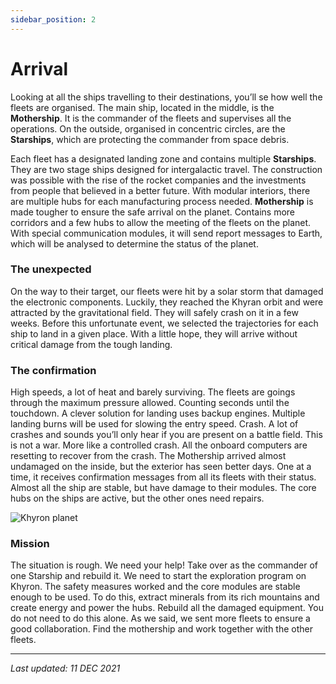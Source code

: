 ```yaml
---
sidebar_position: 2
---
```


# Arrival

Looking at all the ships travelling to their destinations, you’ll se how well the fleets are organised. The main ship, located in the middle, is the **Mothership**. It is the commander of the fleets and supervises all the operations. On the outside, organised in concentric circles, are the **Starships**, which are protecting the commander from space debris.

<!-- [Fleets travelling through the Universe image] -->

Each fleet has a designated landing zone and contains multiple **Starships**. They are two stage ships designed for intergalactic travel. The construction was possible with the rise of the rocket companies and the investments from people that believed in a better future. With modular interiors, there are multiple hubs for each manufacturing process needed.
**Mothership** is made tougher to ensure the safe arrival on the planet. Contains more corridors and a few hubs to allow the meeting of the fleets on the planet. With special communication modules, it will send report messages to Earth, which will be analysed to determine the status of the planet.

### The unexpected

On the way to their target, our fleets were hit by a solar storm that damaged the electronic components. Luckily, they reached the Khyran orbit and were attracted by the gravitational field. They will safely crash on it in a few weeks. Before this unfortunate event, we selected the trajectories for each ship to land in a given place. With a little hope, they will arrive without critical damage from the tough landing.

<!-- [Solar storm damage image] -->

### The confirmation

High speeds, a lot of heat and barely surviving. The fleets are goings through the maximum pressure allowed. Counting seconds until the touchdown. A clever solution for landing uses backup engines. Multiple landing burns will be used for slowing the entry speed.
Crash. A lot of crashes and sounds you’ll only hear if you are present on a battle field. This is not a war. More like a controlled crash. All the onboard computers are resetting to recover from the crash. The Mothership arrived almost undamaged on the inside, but the exterior has seen better days. One at a time, it receives confirmation messages from all its fleets with their status. Almost all the ship are stable, but have damage to their modules. The core hubs on the ships are active, but the other ones need repairs.

![Khyron planet](/img/wiki/khyron_info.png)

### Mission

The situation is rough. We need your help! Take over as the commander of one Starship and rebuild it. We need to start the exploration program on Khyron. The safety measures worked and the core modules are stable enough to be used.
To do this, extract minerals from its rich mountains and create energy and power the hubs. Rebuild all the damaged equipment.
You do not need to do this alone. As we said, we sent more fleets to ensure a good collaboration. Find the mothership and work together with the other fleets.

<!-- [Mission image] -->

---

*Last updated: 11 DEC 2021*
